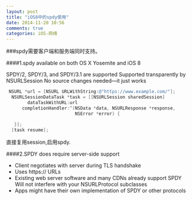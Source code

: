 ```yaml
---
layout: post
title: "iOS8中的spdy使用"
date: 2014-11-20 10:56
comments: true
categories: iOS-网络
---
```


###spdy需要客户端和服务端同时支持。

####1.spdy available on both OS X Yosemite and iOS 8
 
SPDY/2, SPDY/3, and SPDY/3.1 are supported Supported transparently by NSURLSession No source changes needed—it just works

``` objective-c
 NSURL *url = [NSURL URLWithString:@"https://www.example.com/"];
  NSURLSessionDataTask *task = [[NSURLSession sharedSession]
        dataTaskWithURL:url
      completionHandler:^(NSData *data, NSURLResponse *response,
                          NSError *error) {
                          
   }];
  [task resume];

```

直接复用session,启用spdy.

####2.SPDY does require server-side support* Client negotiates with server during TLS handshake* Uses https:// URLs* Existing web server software and many CDNs already support SPDY Will not interfere with your NSURLProtocol subclasses* Apps might have their own implementation of SPDY or other protocols